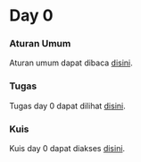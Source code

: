 # Day 0
### Aturan Umum
Aturan umum dapat dibaca [disini](https://github.com/WShme2017/kaderisasiWS/blob/master/Season%200/Day%200/).

### Tugas
Tugas day 0 dapat dilihat [disini](https://github.com/WShme2017/kaderisasiWS/blob/master/Season%200/Day%200/Tugas.md).

### Kuis
Kuis day 0 dapat diakses [disini](https://github.com/WShme2017/kaderisasiWS/blob/master/Season%200/Day%200/Kuis.md).
